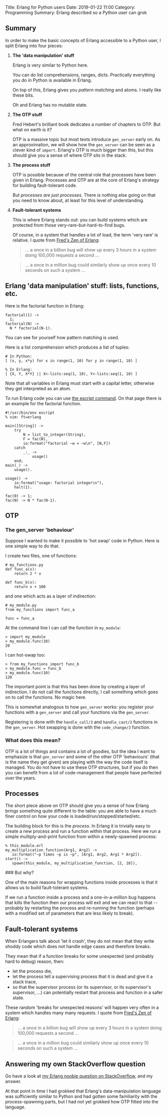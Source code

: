 Title: Erlang for Python users
Date: 2019-01-22 11:00
Category: Programming
Summary: Erlang described so a Python user can grok

## Summary

In order to make the basic concepts of Erlang accessible to a Python user, I
split Erlang into four pieces:

1. **The 'data manipulation' stuff**

    Erlang is very similar to Python here.

    You can do list comprehensions, ranges, dicts. Practically everything you
do in Python is available in Erlang.

    On top of this, Erlang gives you _pattern matching_ and atoms. I really
like these bits.

    Oh and Erlang has no mutable state.

2. **The OTP stuff**

    Fred Hebert's brilliant book dedicates a number of chapters to OTP. But
what on earth is it?

    OTP is a massive topic but most texts introduce `gen_server` early on. As
an approximation, we will show how the `gen_server` can be seen as a clever
kind of `import`. Erlang's OTP is much bigger than this, but this should give
you a sense of where OTP sits in the stack.

3. **The process stuff**

    OTP is possible because of the central role that processes have been given
in Erlang. Processes and OTP are at the core of Erlang's strategy for building
fault-tolerant code.

    But _processes are just processes_. There is nothing else going on that you
need to know about, at least for this level of understanding.

4. **Fault-tolerant systems**

    This is where Erlang stands out: you can build systems which are protected
from those very-rare-but-hard-to-find bugs.

    Of course, in a system that handles a lot of load, the term 'very rare' is
relative. I quote from [Fred's Zen of
Erlang](https://ferd.ca/the-zen-of-erlang.html):

    > ... a once in a billion bug will show up every 3 hours in a system doing 100,000
    > requests a second ...

    > ... a once in a million bug could similarly show up once every 10 seconds on
    > such a system ...


## Erlang 'data manipulation' stuff: lists, functions, etc.

Here is the factorial function in Erlang:

    factorial(1) ->
      1;
    factorial(N) ->
      N * factorial(N-1).

You can see for yourself how pattern matching is used.

Here is a list comprehension which produces a list of tuples:

    # In Python:
    [ (x, y, x*y) for x in range(1, 10) for y in range(1, 10) ]

    % In Erlang:
    [ {X, Y, X*Y} || X<-lists:seq(1, 10), Y<-lists:seq(1, 10) ]

Note that all variables in Erlang must start with a capital letter, otherwise
they get interpreted as an atom.


To run Erlang code you can use [the escript
command](http://erlang.org/doc/man/escript.html). On that page there is an
example for the factorial function.

    #!/usr/bin/env escript
    % vim: ft=erlang

    main([String]) ->
        try
            N = list_to_integer(String),
            F = fac(N),
            io:format("factorial ~w = ~w\n", [N,F])
        catch
            _:_ ->
                usage()
        end;
    main(_) ->
        usage().

    usage() ->
        io:format("usage: factorial integer\n"),
        halt(1).

    fac(0) -> 1;
    fac(N) -> N * fac(N-1).


## OTP
### The gen_server 'behaviour'
Suppose I wanted to make it possible to 'hot swap' code in Python. Here is one
simple way to do that.

I create two files, one of functions:

    # my_functions.py
    def func_a(x):
        return 2 * x

    def func_b(x):
        return x + 100

and one which acts as a layer of indirection:

    # my_module.py
    from my_functions import func_a

    func = func_a

At the command line I can call the function in `my_module`:

    > import my_module
    > my_module.func(10)
    20

I can hot-swap too:

    > from my_functions import func_b
    > my_module.func = func_b
    > my_module.func(10)
    120

The important point is that this has been done by creating a layer of
indirection. I do not call the functions directly, I call something which goes
on to call the functions. No magic here.

This is somewhat analogous to how `gen_server` works: you register your
functions with a `gen_server` and call your functions via the `gen_server`.

Registering is done with the `handle_call/3` and `handle_cast/2` functions in
the `gen_server`. Hot swapping is done with the `code_change/3` function.

### What does this mean?
OTP is a lot of things and contains a lot of goodies, but the idea I want to
emphasize is that `gen_server` and some of the other OTP 'behaviours' (that is
the name they get given) are playing with the way the code itself is managed.
You do not have to use these OTP structures, but if you do then you can benefit
from a lot of code-management that people have perfected over the years.

## Processes
The short piece above on OTP should give you a sense of how Erlang brings
something quite different to the table: you are able to have a much finer
control on how your code is loaded/run/stopped/started/etc.

The building block for this is the _process_. In Erlang it is trivially easy to
create a new process and run a function within that process. Here we run a
simple multiply-and-print function from within a newly-spawned process:

    % this_module.erl
    my_multiplication_function(Arg1, Arg2) ->
       io:format("~p times ~p is ~p", [Arg1, Arg2, Arg1 * Arg2]).
    start() ->
       spawn(this_module, my_multiplication_function, [2, 10]),

### But why?

One of the main reasons for wrapping functions inside processes is that it
allows us to build fault-tolerant systems.

If we run a function inside a process and a one-in-a-million bug happens that
kills the function then our process will exit and we can react to that --
probably by restarting the process and re-running the function (perhaps with a
modified set of parameters that are less likely to break).

## Fault-tolerant systems
When Erlangers talk about 'let it crash', they do not mean that they write
shoddy code which does not handle edge cases and therefore breaks.

They mean that if a function breaks for some unexpected (and probably hard to
debug) reason, then:

- let the process die,
- let the process tell a supervising process that it is dead and give it a
stack trace,
- so that the supervisor process (or its supervisor, or its supervisor's
supervisor, ...) can potentially restart that process and
function in a safer state.

These random 'breaks for unexpected reasons' will happen very often in a system
which handles many many requests. I quote from [Fred's Zen of
Erlang](https://ferd.ca/the-zen-of-erlang.html):

> ... a once in a billion bug will show up every 3 hours in a system doing 100,000
> requests a second ...

> ... a once in a million bug could similarly show up once every 10 seconds on
> such a system ...


## Answering my own StackOverflow question
Go have a look at [my Erlang noobie question on
StackOverflow](https://stackoverflow.com/q/54290276/1243435), and my answer.

At that point in time I had grokked that Erlang's data-manipulation language
was sufficiently similar to Python and had gotten some familiarity with the
process-spawning parts, but I had not yet grokked how OTP fitted into the
language.
